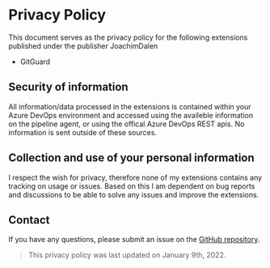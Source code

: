 # Privacy Policy

This document serves as the privacy policy for the following extensions published under the publisher JoachimDalen

- GitGuard

## Security of information

All information/data processed in the extensions is contained within your Azure DevOps environment and accessed using the availeble information on the pipeline agent, or using the offical Azure DevOps REST apis. No information is sent outside of these sources.

## Collection and use of your personal information

I respect the wish for privacy, therefore none of my extensions contains any tracking on usage or issues. Based on this I am dependent on bug reports and discussions to be able to solve any issues and improve the extensions.

## Contact

If you have any questions, please submit an issue on the [GitHub repository](https://github.com/joachimdalen/azdevops-git-guard).

> This privacy policy was last updated on January 9th, 2022.
